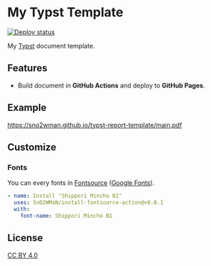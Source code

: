 # My Typst Template

[![Deploy status](https://github.com/SnO2WMaN/typst-report-template/actions/workflows/deploy.yml/badge.svg)](https://github.com/SnO2WMaN/typst-report-template/actions/workflows/deploy.yml)

My [Typst](https://typst.app) document template.

## Features

- Build document in **GitHub Actions** and deploy to **GitHub Pages**.

## Example

https://sno2wman.github.io/typst-report-template/main.pdf

## Customize

### Fonts

You can every fonts in [Fontsource](https://fontsource.org) ([Google Fonts](https://fonts.google.com)).

```yaml
- name: Install "Shippori Mincho B1"
  uses: SnO2WMaN/install-fontsource-action@v0.0.1
  with:
    font-name: Shippori Mincho B1
```

## License

[CC BY 4.0](./LICENSE)
